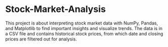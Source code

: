 # Stock-Market-Analysis
This project is about interpreting stock market data with NumPy, Pandas, and Matplotlib to find important insights and visualize trends. The data is in a CSV file and contains historical stock prices, from which date and closing prices are filtered out for analysis.
